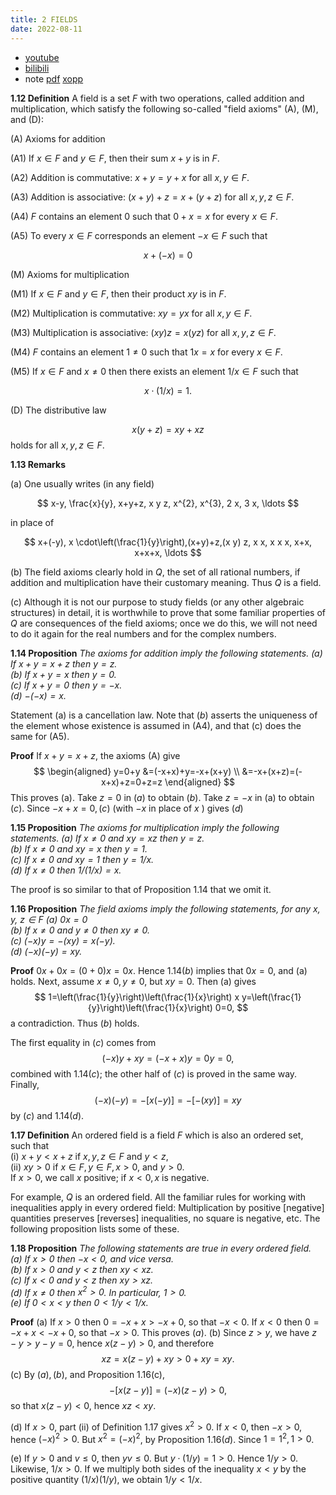 ```yaml
---
title: 2 FIELDS
date: 2022-08-11
---
```


* [youtube](https://youtu.be/c40bSnasJLs)
* [bilibili](https://www.bilibili.com/video/BV1BN4y1P7mk/)
* note [pdf](https://github.com/chen-gz/bed2/blob/338dc873c8a0f7f4d3e238c9042fc0e87940608e/2%20FIELDS%20note.pdf)
[xopp](https://github.com/chen-gz/bed2/blob/338dc873c8a0f7f4d3e238c9042fc0e87940608e/2%20FIELDS%20note.xopp)

**$1.12$ Definition** A field is a set $F$ with two operations, called addition and multiplication, which satisfy the following so-called "field axioms" (A), (M), and (D):

(A) Axioms for addition

(A1) If $x \in F$ and $y \in F$, then their sum $x+y$ is in $F$.

(A2) Addition is commutative: $x+y=y+x$ for all $x, y \in F$.

(A3) Addition is associative: $(x+y)+z=x+(y+z)$ for all $x, y, z \in F$.

(A4) $F$ contains an element 0 such that $0+x=x$ for every $x \in F$.

(A5) To every $x \in F$ corresponds an element $-x \in F$ such that

$$
x+(-x)=0
$$

(M) Axioms for multiplication

(M1) If $x \in F$ and $y \in F$, then their product $x y$ is in $F$.

(M2) Multiplication is commutative: $x y=y x$ for all $x, y \in F$.

(M3) Multiplication is associative: $(x y) z=x(y z)$ for all $x, y, z \in F$.

(M4) $F$ contains an element $1 \neq 0$ such that $1 x=x$ for every $x \in F$.

(M5) If $x \in F$ and $x \neq 0$ then there exists an element $1 / x \in F$ such that

$$
x \cdot(1 / x)=1 \text {. }
$$

(D) The distributive law

$$
x(y+z)=x y+x z
$$
holds for all $x, y, z \in F$.

**$1.13$ Remarks**

(a) One usually writes (in any field)

$$
x-y, \frac{x}{y}, x+y+z, x y z, x^{2}, x^{3}, 2 x, 3 x, \ldots
$$

in place of

$$
x+(-y), x \cdot\left(\frac{1}{y}\right),(x+y)+z,(x y) z, x x, x x x, x+x, x+x+x, \ldots
$$

(b) The field axioms clearly hold in $Q$, the set of all rational numbers, if addition and multiplication have their customary meaning. Thus $Q$ is a field.

(c) Although it is not our purpose to study fields (or any other algebraic structures) in detail, it is worthwhile to prove that some familiar properties of $Q$ are consequences of the field axioms; once we do this, we will not need to do it again for the real numbers and for the complex numbers.


**1.14 Proposition** *The axioms for addition imply the following statements.
(a) If $x+y=x+z$ then $y=z$.<br>
(b) If $x+y=x$ then $y=0$.<br>
(c) If $x+y=0$ then $y=-x$.<br>
(d) $-(-x)=x$.<br>*

Statement (a) is a cancellation law. Note that $(b)$ asserts the uniqueness of the element whose existence is assumed in (A4), and that (c) does the same for (A5).

**Proof** If $x+y=x+z$, the axioms (A) give
$$
\begin{aligned}
y=0+y &=(-x+x)+y=-x+(x+y) \\
&=-x+(x+z)=(-x+x)+z=0+z=z
\end{aligned}
$$
This proves (a). Take $z=0$ in $(a)$ to obtain $(b)$. Take $z=-x$ in (a) to obtain $(c)$.
Since $-x+x=0,(c)$ (with $-x$ in place of $x$ ) gives $(d)$

**1.15 Proposition** *The axioms for multiplication imply the following statements.
(a) If $x \neq 0$ and $x y=x z$ then $y=z$.<br>
(b) If $x \neq 0$ and $x y=x$ then $y=1$.<br>
(c) If $x \neq 0$ and $x y=1$ then $y=1 / x$.<br>
(d) If $x \neq 0$ then $1 /(1 / x)=x$.<br>*

The proof is so similar to that of Proposition $1.14$ that we omit it.

**1.16 Proposition** *The field axioms imply the following statements, for any $x, y$, $z \in F$
(a) $0 x=0$<br>
(b) If $x \neq 0$ and $y \neq 0$ then $x y \neq 0$.<br>
(c) $(-x) y=-(x y)=x(-y)$.<br>
(d) $(-x)(-y)=x y$.<br>*

**Proof** $0 x+0 x=(0+0) x=0 x$. Hence $1.14(b)$ implies that $0 x=0$, and (a) holds.
Next, assume $x \neq 0, y \neq 0$, but $x y=0$. Then (a) gives
$$
1=\left(\frac{1}{y}\right)\left(\frac{1}{x}\right) x y=\left(\frac{1}{y}\right)\left(\frac{1}{x}\right) 0=0,
$$
a contradiction. Thus $(b)$ holds.

The first equality in $(c)$ comes from
$$
(-x) y+x y=(-x+x) y=0 y=0,
$$
combined with $1.14(c)$; the other half of $(c)$ is proved in the same way. Finally,
$$
(-x)(-y)=-[x(-y)]=-[-(x y)]=x y
$$
by $(c)$ and $1.14(d)$.

**1.17 Definition** 
An ordered field is a field $F$ which is also an ordered set, such that<br>
(i) $x+y<x+z$ if $x, y, z \in F$ and $y<z$,<br>
(ii) $x y>0$ if $x \in F, y \in F, x>0$, and $y>0$.<br>
If $x>0$, we call $x$ positive; if $x<0, x$ is negative.

For example, $Q$ is an ordered field.
All the familiar rules for working with inequalities apply in every ordered field: Multiplication by positive [negative] quantities preserves [reverses] inequalities, no square is negative, etc. The following proposition lists some of these.

**1.18 Proposition** *The following statements are true in every ordered field.<br>
(a) If $x>0$ then $-x<0$, and vice versa.<br>
(b) If $x>0$ and $y<z$ then $x y<x z$.<br>
(c) If $x<0$ and $y<z$ then $x y>x z$.<br>
(d) If $x \neq 0$ then $x^{2}>0$. In particular, $1>0$.<br>
(e) If $0<x<y$ then $0<1 / y<1 / x$.<br>*

**Proof**
(a) If $x>0$ then $0=-x+x>-x+0$, so that $-x<0$. If $x<0$ then $0=-x+x<-x+0$, so that $-x>0$. This proves $(a)$.
(b) Since $z>y$, we have $z-y>y-y=0$, hence $x(z-y)>0$, and therefore
$$
x z=x(z-y)+x y>0+x y=x y .
$$
(c) By $(a),(b)$, and Proposition 1.16(c),
$$
-[x(z-y)]=(-x)(z-y)>0,
$$
so that $x(z-y)<0$, hence $x z<x y$.

(d) If $x>0$, part (ii) of Definition $1.17$ gives $x^{2}>0$. If $x<0$, then $-x>0$, hence $(-x)^{2}>0$. But $x^{2}=(-x)^{2}$, by Proposition $1.16(d)$. Since $1=1^{2}, 1>0$.

(e) If $y>0$ and $v \leq 0$, then $y v \leq 0$. But $y \cdot(1 / y)=1>0$. Hence $1 / y>0$. Likewise, $1 / x>0$. If we multiply both sides of the inequality $x<y$ by the positive quantity $(1 / x)(1 / y)$, we obtain $1 / y<1 / x$.
